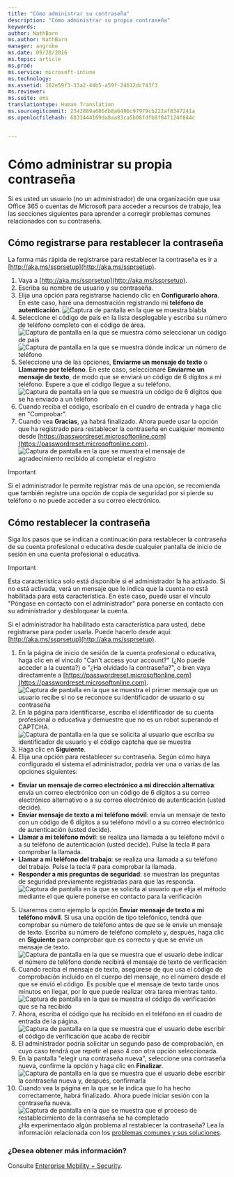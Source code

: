 ```yaml
---
title: "Cómo administrar su contraseña"
description: "Cómo administrar su propia contraseña"
keywords: 
author: NathBarn
ms.author: NathBarn
manager: angrobe
ms.date: 09/28/2016
ms.topic: article
ms.prod: 
ms.service: microsoft-intune
ms.technology: 
ms.assetid: 162e59f3-33a2-44b5-a59f-24612dc743f3
ms.reviewer: 
ms.suite: ems
translationtype: Human Translation
ms.sourcegitcommit: 2342889a686db8a6496c97979cb222af8347241a
ms.openlocfilehash: 6831444169da8aa83ca5b08fdfb8f847124f844c


---
```


# <a name="how-to-manage-your-own-password"></a>Cómo administrar su propia contraseña

Si es usted un usuario (no un administrador) de una organización que usa Office 365 o cuentas de Microsoft para acceder a recursos de trabajo, lea las secciones siguientes para aprender a corregir problemas comunes relacionados con su contraseña.

## <a name="how-to-register-for-password-reset"></a>Cómo registrarse para restablecer la contraseña
La forma más rápida de registrarse para restablecer la contraseña es ir a [http://aka.ms/ssprsetup](http://aka.ms/ssprsetup).

1.  Vaya a [http://aka.ms/ssprsetup](http://aka.ms/ssprsetup).
2.  Escriba su nombre de usuario y su contraseña.
3.  Elija una opción para registrarse haciendo clic en **Configurarlo ahora**. En este caso, haré una demostración registrando mi **teléfono de autenticación**.
![Captura de pantalla en la que se muestra blabla](./media/ft-mngPW-1-setup.png)
4.  Seleccione el código de país en la lista desplegable y escriba su número de teléfono completo con el código de área.
![Captura de pantalla en la que se muestra cómo seleccionar un código de país ](./media/ft-mngPW-2-enterNumber.png)![Captura de pantalla en la que se muestra dónde indicar un número de teléfono](./media/ft-mngPW-3-enterNumber2.png)
5.  Seleccione una de las opciones, **Enviarme un mensaje de texto** o **Llamarme por teléfono**. En este caso, seleccionaré **Enviarme un mensaje de texto**, de modo que se enviará un código de 6 dígitos a mi teléfono. Espere a que el código llegue a su teléfono.
![Captura de pantalla en la que se muestra un código de 6 dígitos que se ha enviado a un teléfono](./media/ft-mngPW-4-textCode.png)
6.  Cuando reciba el código, escríbalo en el cuadro de entrada y haga clic en "Comprobar".
7.  Cuando vea **Gracias**, ya habrá finalizado. Ahora puede usar la opción que ha registrado para restablecer la contraseña en cualquier momento desde [https://passwordreset.microsoftonline.com](https://passwordreset.microsoftonline.com).
![Captura de pantalla en la que se muestra el mensaje de agradecimiento recibido al completar el registro](./media/ft-mngPW-5-thanks.png)

> [!IMPORTANT]
> Si el administrador le permite registrar más de una opción, se recomienda que también registre una opción de copia de seguridad por si pierde su teléfono o no puede acceder a su correo electrónico.

## <a name="how-to-reset-your-password"></a>Cómo restablecer la contraseña
Siga los pasos que se indican a continuación para restablecer la contraseña de su cuenta profesional o educativa desde cualquier pantalla de inicio de sesión en una cuenta profesional o educativa.

> [!IMPORTANT]
> Esta característica solo está disponible si el administrador la ha activado. Si no está activada, verá un mensaje que le indica que la cuenta no está habilitada para esta característica. En este caso, puede usar el vínculo "Póngase en contacto con el administrador" para ponerse en contacto con su administrador y desbloquear la cuenta.
>
Si el administrador ha habilitado esta característica para usted, debe registrarse para poder usarla. Puede hacerlo desde aquí: [http://aka.ms/ssprsetup](http://aka.ms/ssprsetup).

1.  En la página de inicio de sesión de la cuenta profesional o educativa, haga clic en el vínculo "Can't access your account?" (¿No puede acceder a la cuenta?) o "¿Ha olvidado la contraseña?", o bien vaya directamente a [https://passwordreset.microsoftonline.com](https://passwordreset.microsoftonline.com).
![Captura de pantalla en la que se muestra el primer mensaje que un usuario recibe si no se reconoce su identificador de usuario o su contraseña](./media/ft-mngPW-6-resetPWbegin.png)
2.  En la página para identificarse, escriba el identificador de su cuenta profesional o educativa y demuestre que no es un robot superando el CAPTCHA.
![Captura de pantalla en la que se solicita al usuario que escriba su identificador de usuario y el código captcha que se muestra](./media/ft-mngPW-7-enterID.png)
3.  Haga clic en **Siguiente**.
4.  Elija una opción para restablecer su contraseña. Según cómo haya configurado el sistema el administrador, podría ver una o varias de las opciones siguientes:
 - **Enviar un mensaje de correo electrónico a mi dirección alternativa**: envía un correo electrónico con un código de 6 dígitos a su correo electrónico alternativo o a su correo electrónico de autenticación (usted decide).
  - **Enviar mensaje de texto a mi teléfono móvil**: envía un mensaje de texto con un código de 6 dígitos a su teléfono móvil o a su correo electrónico de autenticación (usted decide).
  - **Llamar a mi teléfono móvil**: se realiza una llamada a su teléfono móvil o a su teléfono de autenticación (usted decide). Pulse la tecla # para comprobar la llamada.
 - **Llamar a mi teléfono del trabajo**: se realiza una llamada a su teléfono del trabajo. Pulse la tecla # para comprobar la llamada.
 - **Responder a mis preguntas de seguridad**: se muestran las preguntas de seguridad previamente registradas para que las responda.
 ![Captura de pantalla en la que se solicita al usuario que elija el método mediante el que quiere ponerse en contacto para la verificación](./media/ft-mngPW-8-answerQuestions.png)
5.  Usaremos como ejemplo la opción **Enviar mensaje de texto a mi teléfono móvil**. Si usa una opción de tipo telefónico, tendrá que comprobar su número de teléfono antes de que se le envíe un mensaje de texto. Escriba su número de teléfono completo y, después, haga clic en **Siguiente** para comprobar que es correcto y que se envíe un mensaje de texto.
![Captura de pantalla en la que se muestra que el usuario debe indicar el número de teléfono donde recibirá el mensaje de texto de verificación](./media/ft-mngPW-9-textNumber.png)
6.  Cuando reciba el mensaje de texto, asegúrese de que usa el código de comprobación incluido en el cuerpo del mensaje, no el número desde el que se envió el código. Es posible que el mensaje de texto tarde unos minutos en llegar, por lo que puede realizar otra tarea mientras tanto.
![Captura de pantalla en la que se muestra el código de verificación que se ha recibido](./media/ft-mngPW-10-verificationCode.png)
7.  Ahora, escriba el código que ha recibido en el teléfono en el cuadro de entrada de la página.
![Captura de pantalla en la que se muestra que el usuario debe escribir el código de verificación que acaba de recibir](./media/ft-mngPW-11-enterCode.png)
8.  El administrador podría solicitar un segundo paso de comprobación, en cuyo caso tendrá que repetir el paso 4 con otra opción seleccionada.
9.  En la pantalla "elegir una contraseña nueva", seleccione una contraseña nueva, confirme la opción y haga clic en **Finalizar**.
![Captura de pantalla en la que se muestra que el usuario debe escribir la contraseña nueva y, después, confirmarla](./media/ft-mngPW-12-clickFinish.png)
10. Cuando vea la página en la que se le indica que lo ha hecho correctamente, habrá finalizado. Ahora puede iniciar sesión con la contraseña nueva.
![Captura de pantalla en la que se muestra que el proceso de restablecimiento de la contraseña se ha completado](./media/ft-mngPW-13-success.png)
¿Ha experimentado algún problema al restablecer la contraseña? Lea la información relacionada con los [problemas comunes y sus soluciones](https://azure.microsoft.com/en-us/documentation/articles/active-directory-passwords-update-your-own-password/#common-problems-and-their-solutions).

### <a name="want-to-learn-more"></a>¿Desea obtener más información?
Consulte [Enterprise Mobility + Security](https://www.microsoft.com/en-us/server-cloud/enterprise-mobility/overview.aspx).



<!--HONumber=Jan17_HO1-->



